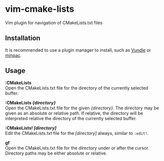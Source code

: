 # vim-cmake-lists
Vim plugin for navigation of CMakeLists.txt files

## Installation
It is recommended to use a plugin manager to install, such as
[Vundle](https://github.com/VundleVim/Vundle.vim) or
[minpac](https://github.com/k-takata/minpac).

## Usage
**:CMakeLists**  
Open the CMakeLists.txt file for the directory of the currently selected buffer.

**:CMakeLists _{directory}_**  
Open the CMakeLists.txt file for the given _{directory}_. The directory may be
given as an absolute or relative path. If relative, the directory will be interpreted
relative the directory of the currently selected buffer.

**:CMakeLists! _[directory]_**  
Edit the CMakeLists.txt file for the _[directory]_ always, similar to `:edit!`.

**gf**  
Open the CMakeLists.txt file for the directory under or after the cursor.
Directory paths may be either absolute or relative.
